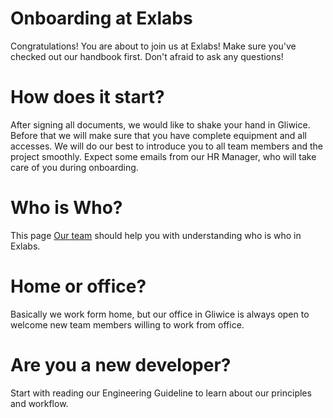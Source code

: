 # Onboarding at Exlabs
Congratulations! You are about to join us at Exlabs!
Make sure you've checked out our handbook first. Don't afraid to ask any questions!
# How does it start?
After signing all documents, we would like to shake your hand in Gliwice. Before that we will make sure that you have complete equipment and all accesses. We will do our best to introduce you to all team members and the project smoothly. Expect some emails from our HR Manager, who will take care of you during onboarding. 
# Who is Who?
This page [Our team](team.md) should help you with understanding who is who in Exlabs.
# Home or office?
Basically we work form home, but our office in Gliwice is always open to welcome new team members willing to work from office.
# Are you a new developer?
Start with reading our Engineering Guideline to learn about our principles and workflow.

